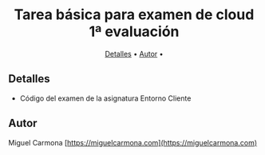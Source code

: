 
<h1 align="center">
  Tarea básica para examen de cloud 1ª evaluación
</h1>


<p align="center">
  <a href="#detalles">Detalles</a> •
  <a href="#autor">Autor</a> •
</p>

## Detalles

* Código del examen de la asignatura Entorno Cliente


## Autor

Miguel Carmona
[https://miguelcarmona.com](https://miguelcarmona.com)

